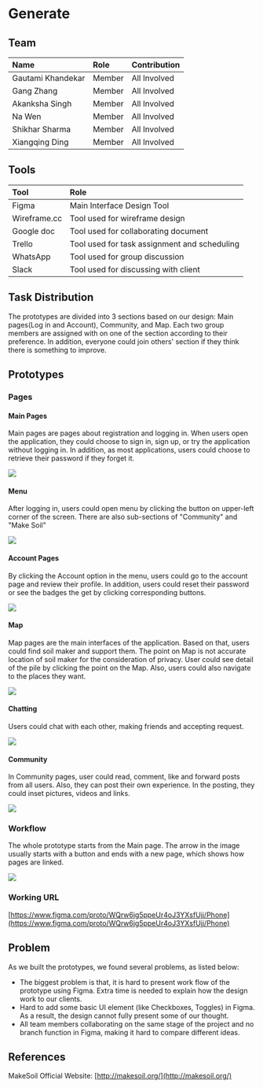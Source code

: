 # Generate #

## Team ##

| Name                 	| Role		    | Contribution |
| :---                 	| :---         	| :---         |
| Gautami Khandekar	   	| Member |  All Involved |
| Gang Zhang		   	| Member | 	All Involved |
| Akanksha Singh	   	| Member |  All Involved |
| Na Wen				| Member | 	All Involved |
| Shikhar Sharma   		| Member | 	All Involved |
| Xiangqing Ding		| Member | 	All Involved |


## Tools ##

| Tool                 	| Role		    |
| :---                 	| :---         	|
| Figma	   				| Main Interface Design Tool |
| Wireframe.cc 			| Tool used for wireframe design |
| Google doc   			| Tool used for collaborating document |
| Trello				| Tool used for task assignment and scheduling |
| WhatsApp	   			| Tool used for group discussion |
| Slack	   				| Tool used for discussing with client  |

## Task Distribution ##

The prototypes are divided into 3 sections based on our design: Main pages(Log in and Account), Community, and Map. Each two group members are assigned with on one of the section according to their preference. In addition, everyone could join others' section if they think there is something to improve.

## Prototypes ##

### Pages ###


#### Main Pages ####

Main pages are pages about registration and logging in. When users open the application, they could choose to sign in, sign up, or try the application without logging in. In addition, as most applications, users could choose to retrieve their password if they forget it.   

![](./pages/mains.png)

#### Menu ####

After logging in, users could open menu by clicking the button on upper-left corner of the screen. There are also sub-sections of "Community" and "Make Soil"

![](./pages/menus.png)

#### Account Pages ####

By clicking the Account option in the menu, users could go to the account page and review their profile. In addition, users could reset their password or see the badges the get by clicking corresponding buttons. 

![](./pages/accounts.png)

#### Map ####

Map pages are the main interfaces of the application. Based on that, users could find soil maker and support them. The point on Map is not accurate location of soil maker for the consideration of privacy. User could see detail of the pile by clicking the point on the Map. Also, users could also navigate to the places they want. 

![](./pages/maps.png)


#### Chatting ####

Users could chat with each other, making friends and accepting request.

![](./pages/chats.png)

#### Community ####

In Community pages, user could read, comment, like and forward posts from all users. Also, they can post their own experience. In the posting, they could inset pictures, videos and links.

![](./pages/communities.png)

### Workflow ###

The whole prototype starts from the Main page. The arrow in the image usually starts with a button and ends with a new page, which shows how pages are linked.

![](./workflow.png)

### Working URL ###

[https://www.figma.com/proto/WQrw6jg5ppeUr4oJ3YXsfUjj/Phone](https://www.figma.com/proto/WQrw6jg5ppeUr4oJ3YXsfUjj/Phone)

## Problem ##

As we built the prototypes, we found several problems, as listed below:

+ The biggest problem is that, it is hard to present work flow of the prototype using Figma. Extra time is needed to explain how the design work to our clients.
+ Hard to add some basic UI element (like Checkboxes, Toggles) in Figma. As a result, the design cannot fully present some of our thought.
+ All team members collaborating on the same stage of the project and no branch function in Figma, making it hard to compare different ideas.


## References ##

MakeSoil Official Website: [http://makesoil.org/](http://makesoil.org/)

